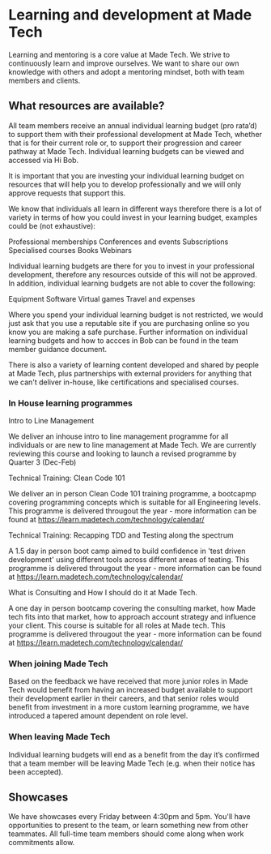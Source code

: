 # Learning and development at Made Tech

Learning and mentoring is a core value at Made Tech. We strive to continuously learn and improve ourselves. We want to share our own knowledge with others and adopt a mentoring mindset, both with team members and clients.


## What resources are available?

All team members receive an annual individual learning budget (pro rata’d) to support them with their professional development at Made Tech, whether that is for their current role or, to support their progression and career pathway at Made Tech. Individual learning budgets can be viewed and accessed via Hi Bob. 

It is important that you are investing your individual learning budget on resources that will help you to develop professionally and we will only approve requests that support this. 

We know that individuals all learn in different ways therefore there is a lot of variety in terms of how you could invest in your learning budget, examples could be (not exhaustive):

Professional memberships 
Conferences and events 
Subscriptions 
Specialised courses 
Books 
Webinars 

Individual learning budgets are there for you to invest in your professional development, therefore any resources outside of this will not be approved. In addition, individual learning budgets are not able to cover the following:

Equipment 
Software
Virtual games 
Travel and expenses 

Where you spend your individual learning budget is not restricted, we would just ask that you use a reputable site if you are purchasing online so you know you are making a safe purchase. Further information on individual learning budgets and how to accces in Bob can be found in the team member guidance document. 

There is also a variety of learning content developed and shared by people at Made Tech, plus partnerships with external providers for anything that we can't deliver in-house, like certifications and specialised courses.

### In House learning programmes 

Intro to Line Management

We deliver an inhouse intro to line management programme for all individuals or are new to line management at Made Tech. We are currently reviewing this course and looking to launch a revised programme by Quarter 3 (Dec-Feb)

Technical Training: Clean Code 101

We deliver an in person Clean Code 101 training programme, a bootcapmp covering programming concepts which is suitable for all Engineering levels. This programme is delivered througout the year - more information can be found at https://learn.madetech.com/technology/calendar/ 

Technical Training: Recapping TDD and Testing along the spectrum

A 1.5 day in person boot camp aimed to build confidence in 'test driven development' using different tools across different areas of teating. This programme is delivered througout the year - more information can be found at https://learn.madetech.com/technology/calendar/ 

What is Consulting and How I should do it at Made Tech. 

A one day in person bootcamp covering the consulting market, how Made tech fits into that market, how to approach account strategy and influence your client. This course is suitable for all roles at Made tech. This programme is delivered througout the year - more information can be found at https://learn.madetech.com/technology/calendar/ 


### When joining Made Tech
Based on the feedback we have received that more junior roles in Made Tech would benefit from having an increased budget available to support their development earlier in their careers, and that senior roles would benefit from investment in a more custom learning programme, we have introduced a tapered amount dependent on role level. 

### When leaving Made Tech

Individual learning budgets will end as a benefit from the day it’s confirmed that a team member will be leaving Made Tech (e.g. when their notice has been accepted).  

## Showcases

We have showcases every Friday between 4:30pm and 5pm. You'll have opportunities to present to the team, or learn something new from other teammates. All full-time team members should come along when work commitments allow.

